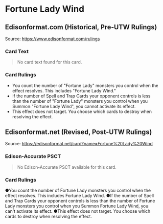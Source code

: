 # Fortune Lady Wind

## Edisonformat.com (Historical, Pre-UTW Rulings)

Source: https://www.edisonformat.com/rulings

### Card Text

> No card text found for this card.

### Card Rulings

*   You count the number of "Fortune Lady" monsters you control when the effect resolves. This includes "Fortune Lady Wind."
*   If the number of Spell and Trap Cards your opponent controls is less than the number of "Fortune Lady" monsters you control when you Summon "Fortune Lady Wind", you cannot activate its effect.
*   This effect does not target. You choose which cards to destroy when resolving the effect.

## Edisonformat.net (Revised, Post-UTW Rulings)

Source: https://edisonformat.net/card?name=Fortune%20Lady%20Wind

### Edison-Accurate PSCT

> No Edison-Accurate PSCT available for this card.

### Card Rulings

●You count the number of Fortune Lady monsters you control when the effect resolves. This includes Fortune Lady Wind.
●If the number of Spell and Trap Cards your opponent controls is less than the number of Fortune Lady monsters you control when you Summon Fortune Lady Wind, you can't activate its effect.
●This effect does not target. You choose which cards to destroy when resolving the effect.
            